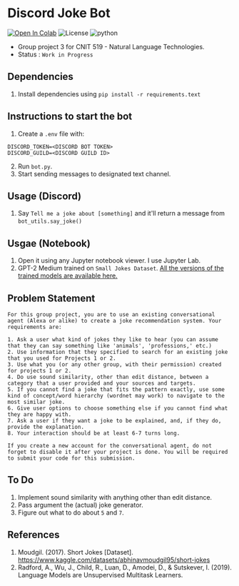 # Discord Joke Bot
[![Open In Colab](https://colab.research.google.com/assets/colab-badge.svg)](https://colab.research.google.com/github/bearlike/Discord-GPT2-Joke-Bot/blob/main/519_GPT2_Joker.ipynb)
![License](https://img.shields.io/badge/license-MIT-green)
![python](https://img.shields.io/badge/python-3-blue)
- Group project 3 for CNIT 519 - Natural Language Technologies.
- Status : `Work in Progress`
## Dependencies
1. Install dependencies using `pip install -r requirements.text`
## Instructions to start the bot
1. Create a `.env` file with:
```
DISCORD_TOKEN=<DISCORD BOT TOKEN>
DISCORD_GUILD=<DISCORD GUILD ID>
```
2. Run `bot.py`.
3. Start sending messages to designated text channel.

## Usage (Discord)
1. Say `Tell me a joke about [something]` and it'll return a message from `bot_utils.say_joke()` 

## Usgae (Notebook)
1. Open it using any Jupyter notebook viewer. I use Jupyter Lab.
2. GPT-2 Medium trained on `Small Jokes Dataset`. [All the versions of the trained models are available here.](https://drive.google.com/drive/folders/1cYMczEnNVBPM_Su_QeyZ6EJug5V5oB1g?usp=share_link)

## Problem Statement
```
For this group project, you are to use an existing conversational agent (Alexa or alike) to create a joke recommendation system. Your requirements are:

1. Ask a user what kind of jokes they like to hear (you can assume that they can say something like 'animals', 'professions,' etc.)
2. Use information that they specified to search for an existing joke that you used for Projects 1 or 2.
3. Use what you (or any other group, with their permission) created for projects 1 or 2.
4. Do use sound similarity, other than edit distance, between a category that a user provided and your sources and targets. 
5. If you cannot find a joke that fits the pattern exactly, use some kind of concept/word hierarchy (wordnet may work) to navigate to the most similar joke. 
6. Give user options to choose something else if you cannot find what they are happy with. 
7. Ask a user if they want a joke to be explained, and, if they do, provide the explanation. 
8. Your interaction should be at least 6-7 turns long. 

If you create a new account for the conversational agent, do not forget to disable it after your project is done. You will be required to submit your code for this submission. 
```

## To Do
1. Implement sound similarity with anything other than edit distance. 
2. Pass argument the (actual) joke generator.
3. Figure out what to do about `5` and `7`.

## References
1. Moudgil. (2017). Short Jokes [Dataset]. https://www.kaggle.com/datasets/abhinavmoudgil95/short-jokes
2. Radford, A., Wu, J., Child, R., Luan, D., Amodei, D., & Sutskever, I. (2019). Language Models are Unsupervised Multitask Learners. 
 
